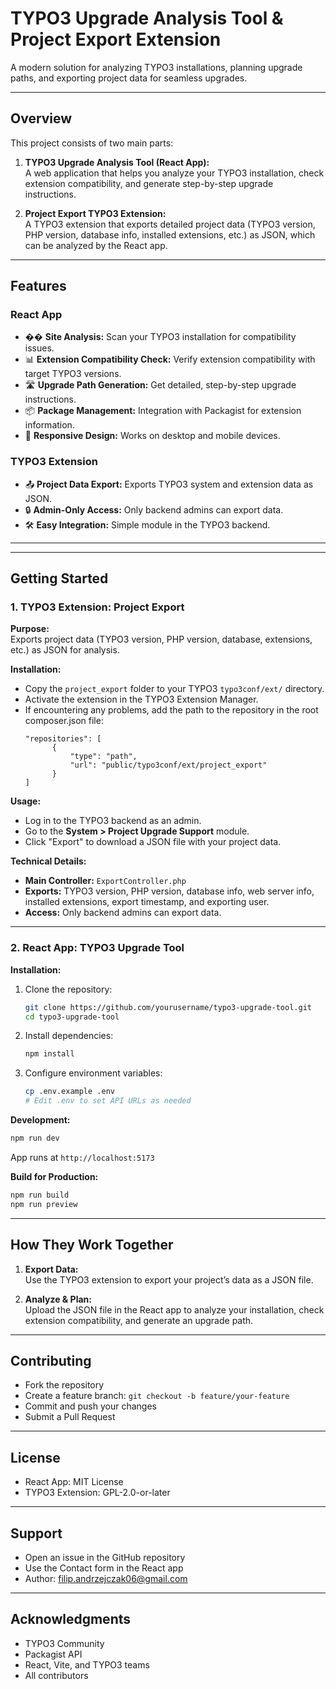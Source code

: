# TYPO3 Upgrade Analysis Tool & Project Export Extension

A modern solution for analyzing TYPO3 installations, planning upgrade paths, and exporting project data for seamless upgrades.

---

## Overview

This project consists of two main parts:

1. **TYPO3 Upgrade Analysis Tool (React App):**  
   A web application that helps you analyze your TYPO3 installation, check extension compatibility, and generate step-by-step upgrade instructions.

2. **Project Export TYPO3 Extension:**  
   A TYPO3 extension that exports detailed project data (TYPO3 version, PHP version, database info, installed extensions, etc.) as JSON, which can be analyzed by the React app.

---

## Features

### React App

- �� **Site Analysis:** Scan your TYPO3 installation for compatibility issues.
- 📊 **Extension Compatibility Check:** Verify extension compatibility with target TYPO3 versions.
- 🛣️ **Upgrade Path Generation:** Get detailed, step-by-step upgrade instructions.
- 📦 **Package Management:** Integration with Packagist for extension information.
- 📱 **Responsive Design:** Works on desktop and mobile devices.

### TYPO3 Extension

- 📤 **Project Data Export:** Exports TYPO3 system and extension data as JSON.
- 🔒 **Admin-Only Access:** Only backend admins can export data.
- 🛠️ **Easy Integration:** Simple module in the TYPO3 backend.

---


---

## Getting Started

### 1. TYPO3 Extension: Project Export

**Purpose:**  
Exports project data (TYPO3 version, PHP version, database, extensions, etc.) as JSON for analysis.

**Installation:**

- Copy the `project_export` folder to your TYPO3 `typo3conf/ext/` directory.
- Activate the extension in the TYPO3 Extension Manager.
- If encountering any problems, add the path to the repository in the root composer.json file:
  ```
  "repositories": [
		{
			"type": "path",
			"url": "public/typo3conf/ext/project_export"
		}
  ]
  ```

**Usage:**

- Log in to the TYPO3 backend as an admin.
- Go to the **System > Project Upgrade Support** module.
- Click "Export" to download a JSON file with your project data.

**Technical Details:**

- **Main Controller:** `ExportController.php`
- **Exports:** TYPO3 version, PHP version, database info, web server info, installed extensions, export timestamp, and exporting user.
- **Access:** Only backend admins can export data.

---

### 2. React App: TYPO3 Upgrade Tool

**Installation:**

1. Clone the repository:
   ```bash
   git clone https://github.com/yourusername/typo3-upgrade-tool.git
   cd typo3-upgrade-tool
   ```

2. Install dependencies:
   ```bash
   npm install
   ```

3. Configure environment variables:
   ```bash
   cp .env.example .env
   # Edit .env to set API URLs as needed
   ```

**Development:**

```bash
npm run dev
```
App runs at `http://localhost:5173`

**Build for Production:**

```bash
npm run build
npm run preview
```

---

## How They Work Together

1. **Export Data:**  
   Use the TYPO3 extension to export your project’s data as a JSON file.

2. **Analyze & Plan:**  
   Upload the JSON file in the React app to analyze your installation, check extension compatibility, and generate an upgrade path.

---

## Contributing

- Fork the repository
- Create a feature branch: `git checkout -b feature/your-feature`
- Commit and push your changes
- Submit a Pull Request

---

## License

- React App: MIT License
- TYPO3 Extension: GPL-2.0-or-later

---

## Support

- Open an issue in the GitHub repository
- Use the Contact form in the React app
- Author: filip.andrzejczak06@gmail.com

---

## Acknowledgments

- TYPO3 Community
- Packagist API
- React, Vite, and TYPO3 teams
- All contributors
